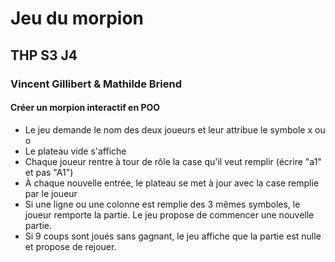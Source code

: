 # Jeu du morpion
## THP S3 J4
### Vincent Gillibert & Mathilde Briend

#### Créer un morpion interactif en POO
* Le jeu demande le nom des deux joueurs et leur attribue le symbole x ou o
* Le plateau vide s'affiche
* Chaque joueur rentre à tour de rôle la case qu'il veut remplir (écrire "a1" et pas "A1")
* À chaque nouvelle entrée, le plateau se met à jour avec la case remplie par le joueur
* Si une ligne ou une colonne est remplie des 3 mêmes symboles, le joueur remporte la partie. Le jeu propose de commencer une nouvelle partie.
* Si 9 coups sont joués sans gagnant, le jeu affiche que la partie est nulle et propose de rejouer.
